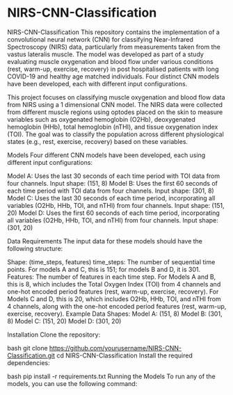 # NIRS-CNN-Classification
NIRS-CNN-Classification
This repository contains the implementation of a convolutional neural network (CNN) for classifying Near-Infrared Spectroscopy (NIRS) data, particularly from measurements taken from the vastus lateralis muscle. The model was developed as part of a study evaluating muscle oxygenation and blood flow under various conditions (rest, warm-up, exercise, recovery) in post hospitalised patients with long COVID-19 and healthy age matched individuals. Four distinct CNN models have been developed, each with different input configurations.

This project focuses on classifying muscle oxygenation and blood flow data from NIRS using a 1 dimensional CNN model. The NIRS data were collected from different muscle regions using optodes placed on the skin to measure variables such as oxygenated hemoglobin (O2Hb), deoxygenated hemoglobin (HHb), total hemoglobin (nTHI), and tissue oxygenation index (TOI). The goal was to classify the population across different physiological states (e.g., rest, exercise, recovery) based on these variables.

Models
Four different CNN models have been developed, each using different input configurations:

Model A: Uses the last 30 seconds of each time period with TOI data from four channels. Input shape: (151, 8)
Model B: Uses the first 60 seconds of each time period with TOI data from four channels. Input shape: (301, 8)
Model C: Uses the last 30 seconds of each time period, incorporating all variables (O2Hb, HHb, TOI, and nTHI) from four channels. Input shape: (151, 20)
Model D: Uses the first 60 seconds of each time period, incorporating all variables (O2Hb, HHb, TOI, and nTHI) from four channels. Input shape: (301, 20)

Data Requirements
The input data for these models should have the following structure:

Shape: (time_steps, features)
time_steps: The number of sequential time points. For models A and C, this is 151; for models B and D, it is 301.
Features: The number of features in each time step. For Models A and B, this is 8, which includes the Total Oxygen Index (TOI) from 4 channels and one-hot encoded period features (rest, warm-up, exercise, recovery). For Models C and D, this is 20, which includes O2Hb, HHb, TOI, and nTHI from 4 channels, along with the one-hot encoded period features (rest, warm-up, exercise, recovery).
Example Data Shapes:
Model A: (151, 8)
Model B: (301, 8)
Model C: (151, 20)
Model D: (301, 20)

Installation
Clone the repository:

bash
git clone https://github.com/yourusername/NIRS-CNN-Classification.git
cd NIRS-CNN-Classification
Install the required dependencies:

bash
pip install -r requirements.txt
Running the Models
To run any of the models, you can use the following command:


